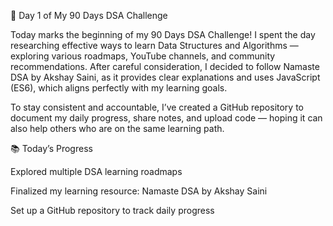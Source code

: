 🚀 Day 1 of My 90 Days DSA Challenge

Today marks the beginning of my 90 Days DSA Challenge! I spent the day researching effective ways to learn Data Structures and Algorithms — exploring various roadmaps, YouTube channels, and community recommendations. After careful consideration, I decided to follow Namaste DSA by Akshay Saini, as it provides clear explanations and uses JavaScript (ES6), which aligns perfectly with my learning goals.

To stay consistent and accountable, I’ve created a GitHub repository to document my daily progress, share notes, and upload code — hoping it can also help others who are on the same learning path.

📚 Today’s Progress

Explored multiple DSA learning roadmaps

Finalized my learning resource: Namaste DSA by Akshay Saini

Set up a GitHub repository to track daily progress